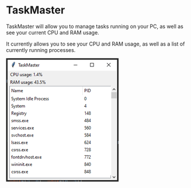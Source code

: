 # TaskMaster
TaskMaster will allow you to manage tasks running on your PC, as well as see your current CPU and RAM usage.

It currently allows you to see your CPU and RAM usage, as well as a list of currently running processes.

![image](images/screenshot.png)
